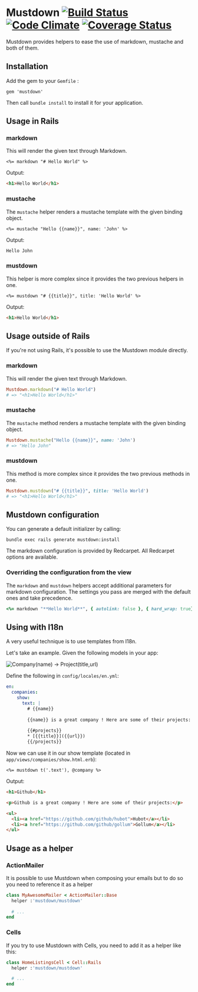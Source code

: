 # Mustdown [![Build Status](https://secure.travis-ci.org/simonc/mustdown.png?branch=master)](http://travis-ci.org/simonc/mustdown) [![Code Climate](https://codeclimate.com/github/simonc/mustdown.png)](https://codeclimate.com/github/simonc/mustdown) [![Coverage Status](https://coveralls.io/repos/simonc/mustdown/badge.png?branch=master)](https://coveralls.io/r/simonc/mustdown?branch=master)

Mustdown provides helpers to ease the use of markdown, mustache and both of
them.

## Installation

Add the gem to your `Gemfile` :

    gem 'mustdown'

Then call `bundle install` to install it for your application.

## Usage in Rails

### markdown

This will render the given text through Markdown.

``` html_rails
<%= markdown "# Hello World" %>
```

Output:

``` html
<h1>Hello World</h1>
```

### mustache

The `mustache` helper renders a mustache template with the given binding object.

``` html_rails
<%= mustache "Hello {{name}}", name: 'John' %>
```

Output:

``` html
Hello John
```

### mustdown

This helper is more complex since it provides the two previous helpers in one.

``` html_rails
<%= mustdown "# {{title}}", title: 'Hello World' %>
```

Output:

``` html
<h1>Hello World</h1>
```

## Usage outside of Rails

If you're not using Rails, it's possible to use the Mustdown module directly.

### markdown

This will render the given text through Markdown.

``` ruby
Mustdown.markdown("# Hello World")
# => "<h1>Hello World</h1>"
```

### mustache

The `mustache` method renders a mustache template with the given binding object.

``` ruby
Mustdown.mustache("Hello {{name}}", name: 'John')
# => "Hello John"
```

### mustdown

This method is more complex since it provides the two previous methods in one.

``` ruby
Mustdown.mustdown("# {{title}}", title: 'Hello World')
# => "<h1>Hello World</h1>"
```

## Mustdown configuration

You can generate a default initializer by calling:

    bundle exec rails generate mustdown:install

The markdown configuration is provided by Redcarpet. All Redcarpet options are
available.

### Overriding the configuration from the view

The `markdown` and `mustdown` helpers accept additional parameters for markdown
configuration. The settings you pass are merged with the default ones and take
precedence.

``` ruby
<%= markdown "**Hello World**", { autolink: false }, { hard_wrap: true} %>
```

## Using with I18n

A very useful technique is to use templates from I18n.

Let's take an example. Given the following models in your app:

![Company(name) -> Project(title,url)](http://yuml.me/626df1f5)

Define the following in `config/locales/en.yml`:

``` yaml
en:
  companies:
    show:
      text: |
        # {{name}}
        
        {{name}} is a great company ! Here are some of their projects:
        
        {{#projects}}
        * [{{title}}]({{url}})
        {{/projects}}
```

Now we can use it in our show template (located in
`app/views/companies/show.html.erb`):

``` html_rails
<%= mustdown t('.text'), @company %>
```

Output:

``` html
<h1>Github</h1>

<p>Github is a great company ! Here are some of their projects:</p>

<ul>
  <li><a href="https://github.com/github/hubot">Hubot</a></li>
  <li><a href="https://github.com/github/gollum">Gollum</a></li>
</ul>
```

## Usage as a helper

### ActionMailer

It is possible to use Mustdown when composing your emails but to do so you need to reference it as a helper

``` ruby
class MyAwesomeMailer < ActionMailer::Base
  helper :'mustdown/mustdown'
  
  # ...
end
```

### Cells

If you try to use Mustdown with Cells, you need to add it as a helper like this:

``` ruby
class HomeListingsCell < Cell::Rails
  helper :'mustdown/mustdown'

  # ...
end
```
